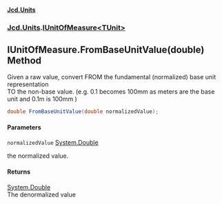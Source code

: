 #### [Jcd.Units](index.md 'index')
### [Jcd.Units](Jcd.Units.md 'Jcd.Units').[IUnitOfMeasure&lt;TUnit&gt;](IUnitOfMeasure_TUnit_.md 'Jcd.Units.IUnitOfMeasure<TUnit>')

## IUnitOfMeasure<TUnit>.FromBaseUnitValue(double) Method

Given a raw value, convert FROM the fundamental (normalized) base unit representation  
TO the non-base value. (e.g. 0.1  becomes 100mm as meters are the base  
unit and 0.1m is 100mm )

```csharp
double FromBaseUnitValue(double normalizedValue);
```
#### Parameters

<a name='Jcd.Units.IUnitOfMeasure_TUnit_.FromBaseUnitValue(double).normalizedValue'></a>

`normalizedValue` [System.Double](https://docs.microsoft.com/en-us/dotnet/api/System.Double 'System.Double')

the normalized value.

#### Returns
[System.Double](https://docs.microsoft.com/en-us/dotnet/api/System.Double 'System.Double')  
The denormalized value
